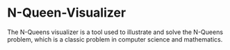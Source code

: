 # N-Queen-Visualizer
The N-Queens visualizer is a tool used to illustrate and solve the N-Queens problem, which is a classic problem in computer science and mathematics.
